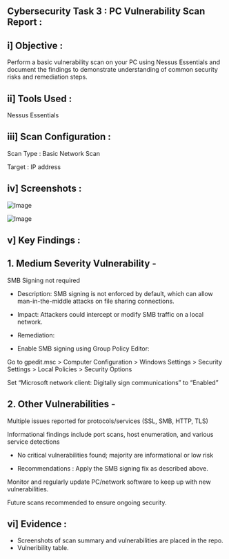 ## Cybersecurity Task 3 : PC Vulnerability Scan Report :

## i] Objective :

Perform a basic vulnerability scan on your PC using Nessus Essentials and document the findings to demonstrate understanding of common security risks and remediation steps.

## ii] Tools Used :

Nessus Essentials 

## iii] Scan Configuration :

Scan Type : Basic Network Scan

Target : IP address

## iv] Screenshots :


![Image](https://github.com/user-attachments/assets/1773094d-e8fd-44ed-ac73-763cb224907e)


![Image](https://github.com/user-attachments/assets/886da56b-ee08-416b-9d10-079c3b4462c4)


## v] Key Findings :

## 1. Medium Severity Vulnerability -
   SMB Signing not required

- Description: SMB signing is not enforced by default, which can allow man-in-the-middle attacks on file sharing connections.

- Impact: Attackers could intercept or modify SMB traffic on a local network.

- Remediation:

- Enable SMB signing using Group Policy Editor:

Go to gpedit.msc > Computer Configuration > Windows Settings > Security Settings > Local Policies > Security Options

Set “Microsoft network client: Digitally sign communications” to “Enabled”

## 2. Other Vulnerabilities -
Multiple issues reported for protocols/services (SSL, SMB, HTTP, TLS)

Informational findings include port scans, host enumeration, and various service detections

- No critical vulnerabilities found; majority are informational or low risk

- Recommendations :
Apply the SMB signing fix as described above.

Monitor and regularly update PC/network software to keep up with new vulnerabilities.

Future scans recommended to ensure ongoing security.

## vi] Evidence :

- Screenshots of scan summary and vulnerabilities are placed in the repo.
- Vulneribility table.
